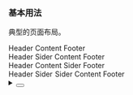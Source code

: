 ### 基本用法

典型的页面布局。

<div class="cell-demo vp-raw">
  <div class="layout-demo">
    <yc-layout style="height: 400px;">
      <yc-layout-header>Header</yc-layout-header>
      <yc-layout-content>Content</yc-layout-content>
      <yc-layout-footer>Footer</yc-layout-footer>
    </yc-layout>
    <br />
    <yc-layout style="height: 400px;">
      <yc-layout-header>Header</yc-layout-header>
      <yc-layout>
        <yc-layout-sider theme="dark">Sider</yc-layout-sider>
        <yc-layout-content>Content</yc-layout-content>
      </yc-layout>
      <yc-layout-footer>Footer</yc-layout-footer>
    </yc-layout>
    <br />
    <yc-layout style="height: 400px;">
      <yc-layout-header>Header</yc-layout-header>
      <yc-layout>
        <yc-layout-content>Content</yc-layout-content>
        <yc-layout-sider>Sider</yc-layout-sider>
      </yc-layout>
      <yc-layout-footer>Footer</yc-layout-footer>
    </yc-layout>
    <br />
    <yc-layout style="height: 400px;">
      <yc-layout-header>Header</yc-layout-header>
      <yc-layout>
        <yc-layout-sider style="width: 64px;">Sider</yc-layout-sider>
        <yc-layout-sider style="width: 206px; margin-left: 1px;"
          >Sider</yc-layout-sider
        >
        <yc-layout-content>Content</yc-layout-content>
      </yc-layout>
      <yc-layout-footer>Footer</yc-layout-footer>
    </yc-layout>
  </div>
</div>

<style scoped>
.layout-demo :deep(.yc-layout-header),
.layout-demo :deep(.yc-layout-footer),
.layout-demo :deep(.yc-layout-sider-children),
.layout-demo :deep(.yc-layout-content) {
  display: flex;
  flex-direction: column;
  justify-content: center;
  color: var(--color-white);
  font-size: 16px;
  font-stretch: condensed;
  text-align: center;
}

.layout-demo :deep(.yc-layout-header),
.layout-demo :deep(.yc-layout-footer) {
height: 64px;
background-color: var(--color-primary-light-4);
}

.layout-demo :deep(.yc-layout-sider) {
width: 206px;
background-color: var(--color-primary-light-3);
}

.layout-demo :deep(.yc-layout-content) {
background-color: rgb(var(--arcoblue-6));
}
</style>

<details>
<summary>
 <button class="code-btn"  >
    <icon-code />
 </button>
</summary>

```vue
<template>
  <div class="layout-demo">
    <yc-layout style="height: 400px;">
      <yc-layout-header>Header</yc-layout-header>
      <yc-layout-content>Content</yc-layout-content>
      <yc-layout-footer>Footer</yc-layout-footer>
    </yc-layout>
    <br />
    <yc-layout style="height: 400px;">
      <yc-layout-header>Header</yc-layout-header>
      <yc-layout>
        <yc-layout-sider theme="dark">Sider</yc-layout-sider>
        <yc-layout-content>Content</yc-layout-content>
      </yc-layout>
      <yc-layout-footer>Footer</yc-layout-footer>
    </yc-layout>
    <br />
    <yc-layout style="height: 400px;">
      <yc-layout-header>Header</yc-layout-header>
      <yc-layout>
        <yc-layout-content>Content</yc-layout-content>
        <yc-layout-sider>Sider</yc-layout-sider>
      </yc-layout>
      <yc-layout-footer>Footer</yc-layout-footer>
    </yc-layout>
    <br />
    <yc-layout style="height: 400px;">
      <yc-layout-header>Header</yc-layout-header>
      <yc-layout>
        <yc-layout-sider style="width: 64px;">Sider</yc-layout-sider>
        <yc-layout-sider style="width: 206px; margin-left: 1px;"
          >Sider</yc-layout-sider
        >
        <yc-layout-content>Content</yc-layout-content>
      </yc-layout>
      <yc-layout-footer>Footer</yc-layout-footer>
    </yc-layout>
  </div>
</template>

<style scoped>
.layout-demo :deep(.yc-layout-header),
.layout-demo :deep(.yc-layout-footer),
.layout-demo :deep(.yc-layout-sider-children),
.layout-demo :deep(.yc-layout-content) {
  display: flex;
  flex-direction: column;
  justify-content: center;
  color: var(--color-white);
  font-size: 16px;
  font-stretch: condensed;
  text-align: center;
}

.layout-demo :deep(.yc-layout-header),
.layout-demo :deep(.yc-layout-footer) {
  height: 64px;
  background-color: var(--color-primary-light-4);
}

.layout-demo :deep(.yc-layout-sider) {
  width: 206px;
  background-color: var(--color-primary-light-3);
}

.layout-demo :deep(.yc-layout-content) {
  background-color: rgb(var(--arcoblue-6));
}
</style>
```

</details>
